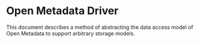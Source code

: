 # Open Metadata Driver

This document describes a method of abstracting the data access model of Open Metadata to support arbitrary storage models.

